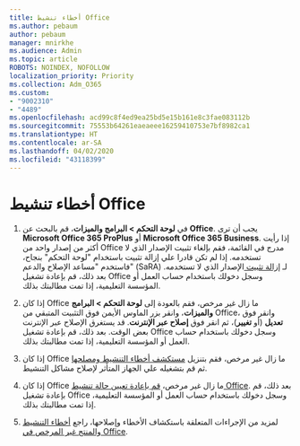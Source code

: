 ```yaml
---
title: أخطاء تنشيط Office
ms.author: pebaum
author: pebaum
manager: mnirkhe
ms.audience: Admin
ms.topic: article
ROBOTS: NOINDEX, NOFOLLOW
localization_priority: Priority
ms.collection: Adm_O365
ms.custom:
- "9002310"
- "4489"
ms.openlocfilehash: acd99c8f4ed9ea25bd5e15b161e8c3fae083112b
ms.sourcegitcommit: 75553b64261eaeaeee16259410753e7bf8982ca1
ms.translationtype: HT
ms.contentlocale: ar-SA
ms.lasthandoff: 04/02/2020
ms.locfileid: "43118399"
---
```

# <a name="office-activation-errors"></a>أخطاء تنشيط Office

1. في **لوحة التحكم > البرامج والميزات**، قم بالبحث عن **Office**. يجب أن ترى **Microsoft Office 365 ProPlus** أو **Microsoft Office 365 Business**. إذا رأيت أكثر من إصدار واحد من Office مدرج في القائمة، فقم بإلغاء تثبيت الإصدار الذي لا تستخدمه. إذا لم تكن قادرا علي إزالة تثبيت باستخدام "لوحة التحكم" بنجاح، فاستخدم "مساعد الإصلاح والدعم" (SaRA) لـ [إزالة تثبيت ](https://aka.ms/SARA-OfficeUninstall-Alchemy) الإصدار الذي لا تستخدمه. بعد ذلك، قم بإعادة تشغيل Office وسجل دخولك باستخدام حساب العمل أو المؤسسة التعليمية، إذا تمت مطالبتك بذلك. 

2. إذا كان Office ما زال غير مرخص، فقم بالعودة إلى **لوحة التحكم > البرامج والميزات**، وانقر بزر الماوس الأيمن فوق التثبيت المتبقي من Office، وانقر فوق **تعديل** (أو **تغيير**)، ثم انقر فوق **إصلاح عبر الإنترنت**. قد يستغرق الإصلاح عبر الإنترنت بعض الوقت. بعد ذلك، قم بإعادة تشغيل Office وسجل دخولك باستخدام حساب العمل أو المؤسسة التعليمية، إذا تمت مطالبتك بذلك. 

3. إذا كان Office ما زال غير مرخص، فقم بتنزيل [مستكشف أخطاء التنشيط ومصلحها](https://aka.ms/SARA-OfficeActivation-Alchemy) ثم قم بتشغيله علي الجهاز المتأثر لإصلاح مشاكل التنشيط. 

4. إذا كان Office ما زال غير مرخص، [قم بإعادة تعيين حالة تنشيط Office](https://docs.microsoft.com/ar-SA/office365/troubleshoot/activation/reset-office-365-proplus-activation-state). بعد ذلك، قم بإعادة تشغيل Office وسجل دخولك باستخدام حساب العمل أو المؤسسة التعليمية، إذا تمت مطالبتك بذلك.  

5. لمزيد من الإجراءات المتعلقة باستكشاف الأخطاء وإصلاحها، راجع [أخطاء التنشيط والمنتج غير المرخص في Office](https://support.office.com/article/unlicensed-product-and-activation-errors-in-office-0d23d3c0-c19c-4b2f-9845-5344fedc4380).
